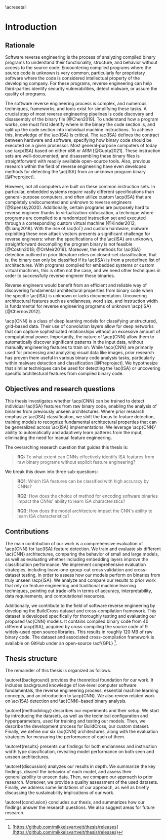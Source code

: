 \acresetall

# Introduction

## Rationale

Software reverse engineering is the process of analyzing compiled binary programs to understand their functionality, structure, and behavior without access to the source code. Encountering compiled programs where the source code is unknown is very common, particularly for proprietary software where the code is considered intellectual property of the developing company. For these programs, reverse engineering can help third-parties identify security vulnerabilities, detect malware, or assure the quality of programs.

The software reverse engineering process is complex, and numerous techniques, frameworks, and tools exist for simplifying these tasks. A crucial step of most reverse engineering pipelines is code discovery and disassembly of the binary file [@Chen2019]. To understand how a program works, one must first identify where in the binary the code section is, and split up the code section into individual machine instructions. To achieve this, knowledge of the \ac{ISA} is critical. The \ac{ISA} defines the contract between hardware and software, specifying how binary code should be executed on a given processor. Most general-purpose computers of today use \acp{ISA} based on either x86 or ARM [@Gupta2021]. These instruction sets are well-documented, and disassembling these binary files is straightforward with readily available open-source tools. Also, previous research within the field of reverse engineering have even developed methods for detecting the \ac{ISA} from an unknown program binary [@Preproject].

However, not all computers are built on these common instruction sets. In particular, embedded systems require vastly different specifications than general-purpose computers, and often utilize custom \acp{ISA} that are completely undocumented and unknown to reverse engineers [@Spensky2020]. Additionally, certain programs are purposely hard to reverse engineer thanks to virtualization-obfuscation, a technique where programs are compiled to a randomized instruction set and executed through a corresponding custom virtual machine [@Kinder2012; @Liang2018]. With the rise of \ac{IoT} and custom hardware, malware exploiting these new attack vectors presents a significant challenge for reverse engineers: when the specifications of the \ac{ISA} are unknown, straightforward decompiling the program binary is not feasible [@Costin2018; @OrMeir2019]. Moreover, the methods for \ac{ISA} detection outlined in prior literature relies on closed-set classification, that is, the binary can only be classified if its \ac{ISA} is from a predefined list of architectures. With programs compiled for embedded systems or custom virtual machines, this is often not the case, and we need other techniques in order to successfully reverse engineer these binaries.

Reverse engineers would benefit from an efficient and reliable way of discovering fundamental architectural properties from binary code when the specific \ac{ISA} is unknown or lacks documentation. Uncovering architectural features such as endianness, word size, and instruction width is fundamental for reverse engineering programs of unknown \acp{ISA} [@Chernov2012].

\acp{CNN} is a class of deep learning models for classifying unstructured, grid-based data. Their use of convolution layers allow for deep networks that can capture sophisticated relationships without an excessive amount of computational power. Importantly, the nature of \acp{CNN} allow them to automatically discover significant patterns in the input data, without manually engineering features to train on. While \acp{CNN} are primarily used for processing and analyzing visual data like images, prior research has proven them useful in various binary code analysis tasks, particularly within malware detection and classification [@Preproject]. We hypothesize that similar techniques can be used for detecting the \ac{ISA} or uncovering specific architectural features from compiled binary code.

## Objectives and research questions

This thesis investigates whether \acp{CNN} can be trained to detect individual \ac{ISA} features from raw binary code, enabling the analysis of binaries from previously unseen architectures. Where prior research emphasize \ac{ISA} classification, we shift the focus to feature detection, training models to recognize fundamental architectural properties that can be generalized across \ac{ISA} implementations. We leverage \acp{CNN}' ability to automatically and adaptively learn patterns from the input, eliminating the need for manual feature engineering.

The overarching research question that guides this thesis is:

> **RQ:** To what extent can CNNs effectively identify ISA features from raw binary programs without explicit feature engineering?

We break this down into three sub-questions:

> **RQ1**: Which ISA features can be classified with high accuracy by CNNs?
>
> **RQ2**: How does the choice of method for encoding software binaries impact the CNNs' ability to learn ISA characteristics?
>
> **RQ3**: How does the model architecture impact the CNN's ability to learn ISA characteristics?

## Contributions

The main contribution of our work is a comprehensive evaluation of \acp{CNN} for \ac{ISA} feature detection. We train and evaluate six different \ac{CNN} architectures, comparing the behavior of small and large models, as well as evaluating whether including embedding layers improve the classification performance. We implement comprehensive evaluation strategies, including leave-one-group-out cross validation and cross-dataset testing, in order to assess how our models perform on binaries from truly unseen \acp{ISA}. We analyze and compare our results to prior work that rely on feature engineering and traditional machine learning techniques, pointing out trade-offs in terms of accuracy, interpretability, data requirements, and computational resources.

Additionally, we contribute to the field of software reverse engineering by developing the BuildCross dataset and cross-compilation framework. This dataset is developed specifically for thoroughly testing and evaluating our proposed \ac{CNN} models. It contains compiled binary code from 40 different \acp{ISA}, acquired by cross-compiling the source code of 9 widely-used open source libraries. This results in roughly 120 MB of raw binary code. The dataset and associated cross-compilation framework is available on GitHub under an open-source \acf{GPL} [^1].

[^1]: [https://github.com/mikkelsvartveit/thesis/releases](https://github.com/mikkelsvartveit/thesis/releases)

## Thesis structure

The remainder of this thesis is organized as follows.

\autoref{background} provides the theoretical foundation for our work. It includes background knowledge of low-level computer software fundamentals, the reverse engineering process, essential machine learning concepts, and an introduction to \acp{CNN}. We also review related work on \ac{ISA} detection and \ac{CNN}-based binary analysis.

\autoref{methodology} describes our experiments and their setup. We start by introducing the datasets, as well as the technical configuration and hyperparameters, used for training and testing our models. Then, we describe the development process for BuildCross, our custom dataset. Finally, we define our six \ac{CNN} architectures, along with the evaluation strategies for measuring the performance of each of them.

\autoref{results} presents our findings for both endianness and instruction width type classification, revealing model performance on both seen and unseen architectures.

\autoref{discussion} analyzes our results in depth. We summarize the key findings, dissect the behavior of each model, and assess their generalizability to unseen data. Then, we compare our approach to prior research. Moreover, we provide a quality assessment of the used datasets. Finally, we address some limitations of our approach, as well as briefly discussing the sustainability implications of our work.

\autoref{conclusion} concludes our thesis, and summarizes how our findings answer the research questions. We also suggest areas for future research.
